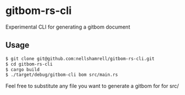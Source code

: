 # gitbom-rs-cli
Experimental CLI for generating a gitbom document

## Usage

```bash
$ git clone git@github.com:nellshamrell/gitbom-rs-cli.git
$ cd gitbom-rs-cli
$ cargo build
$ ./target/debug/gitbom-cli bom src/main.rs
```

Feel free to substitute any file you want to generate a gitbom for for src/
